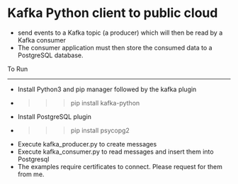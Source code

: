 # Kafka Python client to public cloud

- send events to a Kafka topic (a producer) which will then be read by a Kafka consumer
- The consumer application must then store the consumed data to a PostgreSQL database.

To Run

---

- Install Python3 and pip manager followed by the kafka plugin
- > > > pip install kafka-python

- Install PostgreSQL plugin
- > > > pip install psycopg2

* Execute kafka_producer.py to create messages
* Execute kafka_consumer.py to read messages and insert them into Postgresql
* The examples require certificates to connect. Please request for them  from me.
